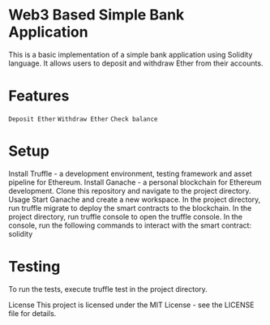 # Web3 Based Simple Bank Application
This is a basic implementation of a simple bank application using Solidity language. It allows users to deposit and withdraw Ether from their accounts.

# Features
`Deposit Ether`
`Withdraw Ether`
`Check balance`
# Setup
Install Truffle - a development environment, testing framework and asset pipeline for Ethereum.
Install Ganache - a personal blockchain for Ethereum development.
Clone this repository and navigate to the project directory.
Usage
Start Ganache and create a new workspace.
In the project directory, run truffle migrate to deploy the smart contracts to the blockchain.
In the project directory, run truffle console to open the truffle console.
In the console, run the following commands to interact with the smart contract:
solidity

# Testing
To run the tests, execute truffle test in the project directory.

License
This project is licensed under the MIT License - see the LICENSE file for details.
